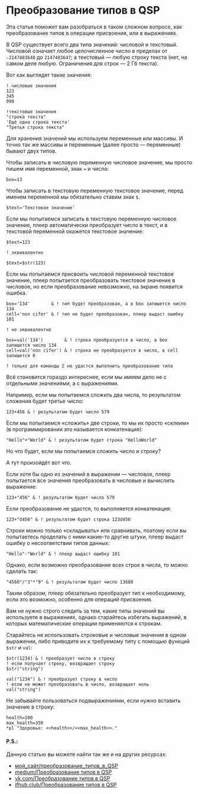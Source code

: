 # Преобразование типов в QSP
<!-- [:preobrazovanije_tipov_qsp] -->

Эта статья поможет вам разобраться в таком сложном вопросе, как преобразование типов в операции присвоения, или в выражениях.

В QSP существует всего два типа значений: числовой и текстовый. Числовой означает любое целочисленное число в пределах от `-2147483648` до `2147483647`; а текстовый — любую строку текста (нет, на самом деле любую. Ограничения для строк — 2 Гб текста).

Вот как выглядят такие значения:

```qsp
! числовые значения
123
345
999

!текстовые значения
"строка текста"
'Ещё одна строка текста'
"Третья строка текста"
```

Для хранения значений мы используем переменные или массивы. И точно так же массивы и переменные (далее просто — переменные) бывают двух типов.

Чтобы записать в числовую переменную числовое значение, мы просто пишем имя переменной, знак `=` и число:

```qsp
box=13
```

Чтобы записать в текстовую переменную текстовое значение, перед именем переменной мы обязательно ставим знак `$`.

```qsp
$text='Текстовое значение'
```

Если мы попытаемся записать в текстовую переменную числовое значение, плеер автоматически преобразует число в текст, и в текстовой переменной окажется текстовое значение:

```qsp
$text=123

! эквивалентно

$text=$str(123)
```

Если мы попытаемся присвоить числовой переменной текстовое значение, плеер попытается преобразовать текстовое значение в числовое, но если преобразование невозможно, на экране появится ошибка.

```qsp
box='134'		 & ! тип будет преобразован, а в box запишется число 134
cell='non cifer' & ! тип не будет преобразован, плеер выдаст ошибку 101

! не эквивалентно

box=val('134')		  & ! строка преобразуется в число, в box запишется число 134
cell=val('non cifer') & ! строка не преобразуется в число, в cell запишется 0

! только для команды 2 не удастся выполнить преобразование типа
```

Всё становится гораздо интереснее, если мы имеем дело не с отдельными значениями, а с выражениями.

Например, если мы попытаемся сложить два числа, то результатом сложения будет третье число:

```qsp
123+456 & ! результатом будет число 579
```

Если мы попытаемся «сложить» две строки, то мы их просто «склеим» (в программировании это называется конкатенация):

```qsp
"Hello"+"World" & ! результатом будет строка "HelloWorld"
```
Но что будет, если мы попытаемся сложить число и строку?

А тут произойдёт вот что.

Если хотя бы одно из значений в выражении — числовое, плеер попытается все значения преобразовать в числовые и вычислить выражение:

```qsp
123+"456" & ! результатом будет число 579
```
Если преобразование не удастся, то выполняется конкатенация:

```qsp
123+"d456" & ! результатом будет строка 123d456
```
Строки можно только «складывать» или сравнивать, поэтому если вы попытаетесь проделать с ними какие-то другие штуки, плеер выдаст ошибку о несоответствии типов данных:

```qsp
"Hello"-"World" & ! плеер выдаст ошибку 101
```
Однако, если возможно преобразование всех строк в числа, то можно сделать так:

```qsp
"4560"/"3"*"9" & ! результатом будет число 13680
```
Таким образом, плеер обязательно преобразует тип к необходимому, если это возможно, особенно для операций присвоения.

Вам не нужно строго следить за тем, какие типы значений вы используете в выражениях, однако старайтесь избегать выражений, в которых математические операции применяются к строкам.

Старайтесь не использовать строковые и числовые значения в одном выражении, либо приводите их к требуемому типу с помощью функций `$str` и `val`:

```qsp
$str(1234) & ! преобразует число в строку
! если получает строку, возвращает строку
$str("string")

val("1234") & ! преобразует строку в число
! если не может преобразовать в число, возвращает ноль
val("string")
```
Не забывайте пользоваться подвыражениями, если нужно вставить значение в строку:

```qsp
health=100
max_health=350
*pl "Здоровье: <<health>>/<<max_health>>."
```

#### P.S.:
<!-- [:post_scriptum_articles_0001] -->

Данную статью вы можете найти так же и на других ресурсах:
* [мой_сайт/преобразование_типов_в_QSP](http://aleksversus.narod.ru/index/preobrazovanie_tipov_v_qsp/0-53)
* [medium/Преобразование типов в QSP](https://aleksversus.medium.com/преобразование-типов-в-qsp-8eec585f93e2)
* [vk.com/Преобразование типов в QSP](https://vk.com/@qsplayer-preobrazovanie-tipov-v-qsp)
* [ifhub.club/Преобразование типов в QSP](https://ifhub.club/2020/09/23/preobrazovanie-tipov-v-qsp.html)